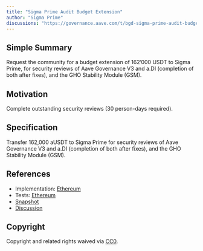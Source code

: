 ```yaml
---
title: "Sigma Prime Audit Budget Extension"
author: "Sigma Prime"
discussions: "https://governance.aave.com/t/bgd-sigma-prime-audit-budget-extension/14357"
---
```


## Simple Summary

Request the community for a budget extension of 162’000 USDT to Sigma Prime, for security reviews of Aave Governance V3 and a.DI (completion of both after fixes), and the GHO Stability Module (GSM).

## Motivation

Complete outstanding security reviews (30 person-days required).

## Specification

Transfer 162,000 aUSDT to Sigma Prime for security reviews of Aave Governance V3 and a.DI (completion of both after fixes), and the GHO Stability Module (GSM).

## References

- Implementation: [Ethereum](https://github.com/bgd-labs/aave-proposals/blob/main/src/20230830_AaveV3_Eth_SigmaPrimeAuditBudgetExtension/AaveV3_Ethereum_SigmaPrimeAuditBudgetExtension_20230830.sol)
- Tests: [Ethereum](https://github.com/bgd-labs/aave-proposals/blob/main/src/20230830_AaveV3_Eth_SigmaPrimeAuditBudgetExtension/AaveV3_Ethereum_SigmaPrimeAuditBudgetExtension_20230830.t.sol)
- [Snapshot](https://snapshot.org/#/aave.eth/proposal/0x099a932f4e11a07b462f91257d2e5e899df25f6f43547644c681ac5addb38a9d)
- [Discussion](https://governance.aave.com/t/bgd-sigma-prime-audit-budget-extension/14357)

## Copyright

Copyright and related rights waived via [CC0](https://creativecommons.org/publicdomain/zero/1.0/).
